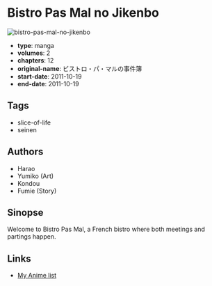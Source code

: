 # Bistro Pas Mal no Jikenbo

![bistro-pas-mal-no-jikenbo](https://cdn.myanimelist.net/images/manga/1/163808.jpg)

-   **type**: manga
-   **volumes**: 2
-   **chapters**: 12
-   **original-name**: ビストロ・パ・マルの事件簿
-   **start-date**: 2011-10-19
-   **end-date**: 2011-10-19

## Tags

-   slice-of-life
-   seinen

## Authors

-   Harao
-   Yumiko (Art)
-   Kondou
-   Fumie (Story)

## Sinopse

Welcome to Bistro Pas Mal, a French bistro where both meetings and partings happen.

## Links

-   [My Anime list](https://myanimelist.net/manga/92891/Bistro_Pas_Mal_no_Jikenbo)
